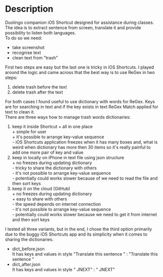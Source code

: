 # Description
Duolingo companion iOS Shortcut designed for assistance during classes. The idea is to extract sentence from screen, translate it and provide possibility to listen both languages.  
To do so we need:
- take screenshot
- recognise text
- clean text from "trash"

First two steps are easy but the last one is tricky in iOS Shortcuts. I played around the logic and came across that the best way is to use ReGex in two steps:  
1. delete trash before the text  
2. delete trash after the text  

For both cases I found useful to use dictionary with words for ReGex. Keys are for searching in text and if the key exists in text ReGex Match applied for text to clean it.  
There are three ways how to manage trash words dictionaries:  
1. keep it inside Shortcut
	\+ all in one place  
	\+ simple for user  
	\+ it's possible to arrange key-value sequence  
	\- iOS Shortcuts application freezes when it has many boxes and, what is weird when dictionary has more then 30 items so it's really painful to add one more pair of key and value  
2. keep in locally on iPhone in text file using json structure  
	\+ no freezes during updating dictionary  
	\- tricky to share the dictionary with others  
	\- it's not possible to arrange key-value sequence  
	\- potentially could works slower because of we need to read the file and then sort keys  
3. keep it on the cloud (GitHub)  
	\+ no freezes during updating dictionary  
	\+ easy to share with others  
	\- the speed depends on internet connection  
	\- it's not possible to arrange key-value sequence  
	\- potentially could works slower because we need to get it from internet and then sort keys 

I tested all three variants, but in the end, I chose the third option primarily due to the buggy iOS Shortcuts app and its simplicity when it comes to sharing the dictionaries.

- dict_before.json  
	It has keys and values in style "Translate this sentence " : "Translate this sentence "
- dict_after.json  
	It has keys and values in style " JNEXT" : " JNEXT"
